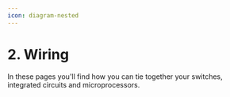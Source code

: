 ```yaml
---
icon: diagram-nested
---
```


# 2. Wiring

In these pages you'll find how you can tie together your switches, integrated circuits and microprocessors.&#x20;
